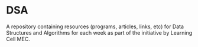 # DSA

A repository containing resources (programs, articles, links, etc) for Data Structures and Algorithms for each week as part of the initiative by Learning Cell MEC.

